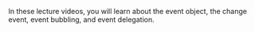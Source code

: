 In these lecture videos, you will learn about the event object, the change event, event bubbling, and event delegation.